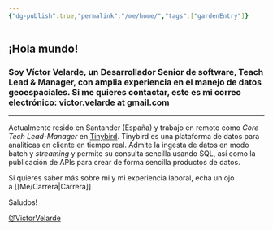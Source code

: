 ```yaml
---
{"dg-publish":true,"permalink":"/me/home/","tags":["gardenEntry"]}
---
```


## ¡Hola mundo!

### Soy Víctor Velarde, un Desarrollador Senior de software, Teach Lead & Manager, con amplia experiencia en el manejo de datos geoespaciales. Si me quieres contactar, este es mi correo electrónico: **victor.velarde at gmail.com**

---

Actualmente resido en Santander (España) y trabajo en remoto como _Core Tech Lead-Manager_ en [Tinybird](https://www.tinybird.co/). Tinybird es una plataforma de datos para analiticas en cliente en tiempo real. Admite la ingesta de datos en modo batch y _streaming_ y permite su consulta sencilla usando SQL, así como la publicación de APIs para crear de forma sencilla productos de datos.

Si quieres saber más sobre mi y mi experiencia laboral, echa un ojo a [[Me/Carrera\|Carrera]]

Saludos!

[@VictorVelarde](https://github.com/VictorVelarde)